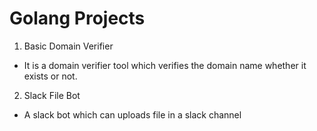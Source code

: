 # Golang Projects

1. Basic Domain Verifier
* It is a domain verifier tool which verifies the domain name whether it exists or not.

2. Slack File Bot
* A slack bot which can uploads file in a slack channel